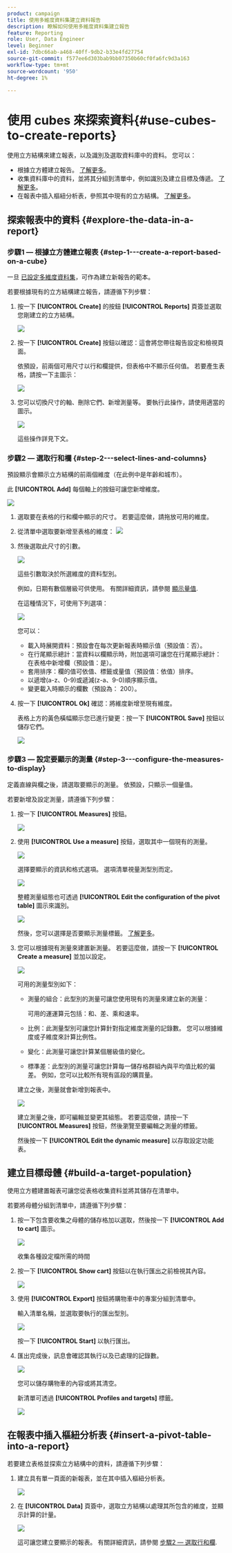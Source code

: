 ```yaml
---
product: campaign
title: 使用多維度資料集建立資料報告
description: 瞭解如何使用多維度資料集建立報告
feature: Reporting
role: User, Data Engineer
level: Beginner
exl-id: 7dbc66ab-a468-40ff-9db2-b33e4fd27754
source-git-commit: f577ee6d303bab9bb07350b60cf0fa6fc9d3a163
workflow-type: tm+mt
source-wordcount: '950'
ht-degree: 1%

---
```


# 使用 cubes 來探索資料{#use-cubes-to-create-reports}

使用立方結構來建立報表，以及識別及選取資料庫中的資料。 您可以：

* 根據立方體建立報告。 [了解更多](#explore-the-data-in-a-report)。
* 收集資料庫中的資料，並將其分組到清單中，例如識別及建立目標及傳遞。 [了解更多](#build-a-target-population)。
* 在報表中插入樞紐分析表，參照其中現有的立方結構。 [了解更多](#insert-a-pivot-table-into-a-report)。

## 探索報表中的資料 {#explore-the-data-in-a-report}

### 步驟1 — 根據立方體建立報表 {#step-1---create-a-report-based-on-a-cube}

一旦 [已設定多維度資料集](cube-indicators.md)，可作為建立新報告的範本。

若要根據現有的立方結構建立報告，請遵循下列步驟：

1. 按一下 **[!UICONTROL Create]** 的按鈕 **[!UICONTROL Reports]** 頁簽並選取您剛建立的立方結構。

   ![](assets/new-report-based-on-cube.png)

1. 按一下 **[!UICONTROL Create]** 按鈕以確認：這會將您帶往報告設定和檢視頁面。

   依預設，前兩個可用尺寸以行和欄提供，但表格中不顯示任何值。 若要產生表格，請按一下主圖示：

   ![](assets/cube-report-config.png)

1. 您可以切換尺寸的軸、刪除它們、新增測量等。 要執行此操作，請使用適當的圖示。

   ![](assets/cube-switch-axis.png)

   這些操作詳見下文。

### 步驟2 — 選取行和欄 {#step-2---select-lines-and-columns}

預設顯示會顯示立方結構的前兩個維度（在此例中是年齡和城市）。

此 **[!UICONTROL Add]** 每個軸上的按鈕可讓您新增維度。

![](assets/cube-switch.png)

1. 選取要在表格的行和欄中顯示的尺寸。 若要這麼做，請拖放可用的維度。
1. 從清單中選取要新增至表格的維度：
   ![](assets/cube-select-dimension.png)

1. 然後選取此尺寸的引數。

   ![](assets/cube-dimension-param.png)

   這些引數取決於所選維度的資料型別。

   例如，日期有數個層級可供使用。 有關詳細資訊，請參閱 [顯示量值](customize-cubes.md#display-measures).

   在這種情況下，可使用下列選項：

   ![](assets/cube-config.png)

   您可以：

   * 載入時展開資料：預設會在每次更新報表時顯示值（預設值：否）。
   * 在行尾顯示總計：當資料以欄顯示時，附加選項可讓您在行尾顯示總計：在表格中新增欄（預設值：是）。
   * 套用排序：欄的值可依值、標籤或量值（預設值：依值）排序。
   * 以遞增(a-z、0-9)或遞減(z-a、9-0)順序顯示值。
   * 變更載入時顯示的欄數（預設為： 200）。

1. 按一下 **[!UICONTROL Ok]** 確認：將維度新增至現有維度。

   表格上方的黃色橫幅顯示您已進行變更：按一下 **[!UICONTROL Save]** 按鈕以儲存它們。

   ![](assets/cube-in-report.png)

### 步驟3 — 設定要顯示的測量 {#step-3---configure-the-measures-to-display}

定義直線與欄之後，請選取要顯示的測量。 依預設，只顯示一個量值。

若要新增及設定測量，請遵循下列步驟：

1. 按一下 **[!UICONTROL Measures]** 按鈕。

   ![](assets/cube-measure-button.png)

1. 使用 **[!UICONTROL Use a measure]** 按鈕，選取其中一個現有的測量。

   ![](assets/cube-add-measure.png)

   選擇要顯示的資訊和格式選項。 選項清單視量測型別而定。

   ![](assets/cube-measure-options.png)

   整體測量組態也可透過 **[!UICONTROL Edit the configuration of the pivot table]** 圖示來識別。

   ![](assets/cube-pivot-table-config.png)

   然後，您可以選擇是否要顯示測量標籤。 [了解更多](customize-cubes.md#configure-the-display)。

1. 您可以根據現有測量來建置新測量。 若要這麼做，請按一下 **[!UICONTROL Create a measure]** 並加以設定。

   ![](assets/cube-create-new-measure.png)

   可用的測量型別如下：

   * 測量的組合：此型別的測量可讓您使用現有的測量來建立新的測量：

     可用的運運算元包括：和、差、乘和速率。

   * 比例：此測量型別可讓您計算針對指定維度測量的記錄數。 您可以根據維度或子維度來計算比例性。
   * 變化：此測量可讓您計算某個層級值的變化。
   * 標準差：此型別的測量可讓您計算每一儲存格群組內與平均值比較的偏差。 例如，您可以比較所有現有區段的購買量。

   建立之後，測量就會新增到報表中。

   ![](assets/cube-display-new-measure.png)

   建立測量之後，即可編輯並變更其組態。 若要這麼做，請按一下 **[!UICONTROL Measures]** 按鈕，然後瀏覽至要編輯之測量的標籤。

   然後按一下 **[!UICONTROL Edit the dynamic measure]** 以存取設定功能表。

## 建立目標母體 {#build-a-target-population}

使用立方體建置報表可讓您從表格收集資料並將其儲存在清單中。

若要將母體分組到清單中，請遵循下列步驟：

1. 按一下包含要收集之母體的儲存格加以選取，然後按一下 **[!UICONTROL Add to cart]** 圖示。

   ![](assets/cube-add-to-cart.png)

   收集各種設定檔所需的時間

1. 按一下 **[!UICONTROL Show cart]** 按鈕以在執行匯出之前檢視其內容。

   ![](assets/cube-show-cart.png)

1. 使用 **[!UICONTROL Export]** 按鈕將購物車中的專案分組到清單中。

   輸入清單名稱，並選取要執行的匯出型別。

   ![](assets/cube-export-report.png)

   按一下 **[!UICONTROL Start]** 以執行匯出。

1. 匯出完成後，訊息會確認其執行以及已處理的記錄數。

   ![](assets/cube-export-confirm.png)

   您可以儲存購物車的內容或將其清空。

   新清單可透過 **[!UICONTROL Profiles and targets]** 標籤。

   ![](assets/cube-list-available.png)

## 在報表中插入樞紐分析表 {#insert-a-pivot-table-into-a-report}

若要建立表格並探索立方結構中的資料，請遵循下列步驟：

1. 建立具有單一頁面的新報表，並在其中插入樞紐分析表。

   ![](assets/cube-insert-in-report.png)

1. 在 **[!UICONTROL Data]** 頁簽中，選取立方結構以處理其所包含的維度，並顯示計算的計量。

   ![](assets/cube-selected-in-report.png)

   這可讓您建立要顯示的報表。 有關詳細資訊，請參閱 [步驟2 — 選取行和欄](#step-2---select-lines-and-columns).
